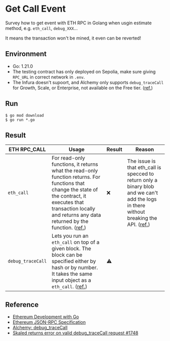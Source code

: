 # Get Call Event

Survey how to get event with ETH RPC in Golang when usgin estimate method, e.g. `eth_call`, `debug_XXX`...

It means the transaction won't be mined, it even can be reverted!

## Environment
- Go: 1.21.0
- The testing contract has only deployed on Sepolia, make sure giving `RPC_URL` in correct network in `.env`.
- The Infura doesn't supoort, and Alchemy only supports `debug_traceCall` for Growth, Scale, or Enterprise, not available on the Free tier. ([ref.](https://docs.alchemy.com/reference/debug-api-quickstart))

## Run

```
$ go mod download
$ go run *.go
```

## Result

| ETH RPC_CALL | Usage | Result | Reason |
|---|---|---|---|
|`eth_call`| For read-only functions, it returns what the read-only function returns. For functions that change the state of the contract, it executes that transaction locally and returns any data returned by the function. ([ref.](https://docs.alchemy.com/reference/eth-call))| ❌ | The issue is that eth_call is specced to return only a binary blob and we can't add the logs in there without breaking the API. ([ref.](https://github.com/ethereum/go-ethereum/issues/20694#issuecomment-677457387)) |
|`debug_traceCall`| Lets you run an `eth_call` on top of a given block. The block can be specified either by hash or by number. It takes the same input object as a `eth_call`. ([ref.](https://github.com/ethereum/go-ethereum/pull/21338)) | ⚠️||

## Reference

- [Ethereum Development with Go](https://goethereumbook.org/en/)
- [Ethereum JSON-RPC Specification](https://ethereum.github.io/execution-apis/api-documentation/)
- [Alchemy: debug_traceCall](https://docs.alchemy.com/reference/debug-tracecall)
- [Skaled returns error on valid debug_traceCall request #1748](https://github.com/skalenetwork/skaled/issues/1748)
